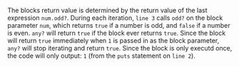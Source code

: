 The blocks return value is determined by the return value of the last expression `num.odd?`. During each iteration, `line 3` calls `odd?` on the block parameter `num`, which returns `true` if a number is odd, and `false` if a number is even. `any?` will return `true` if the block ever returns `true`. Since the block will return `true` immediately when `1` is passed in as the block parameter, `any?` will stop iterating and return `true`. Since the block is only executd once, the code will only output: `1` (from the `puts` statement on `line 2`).
